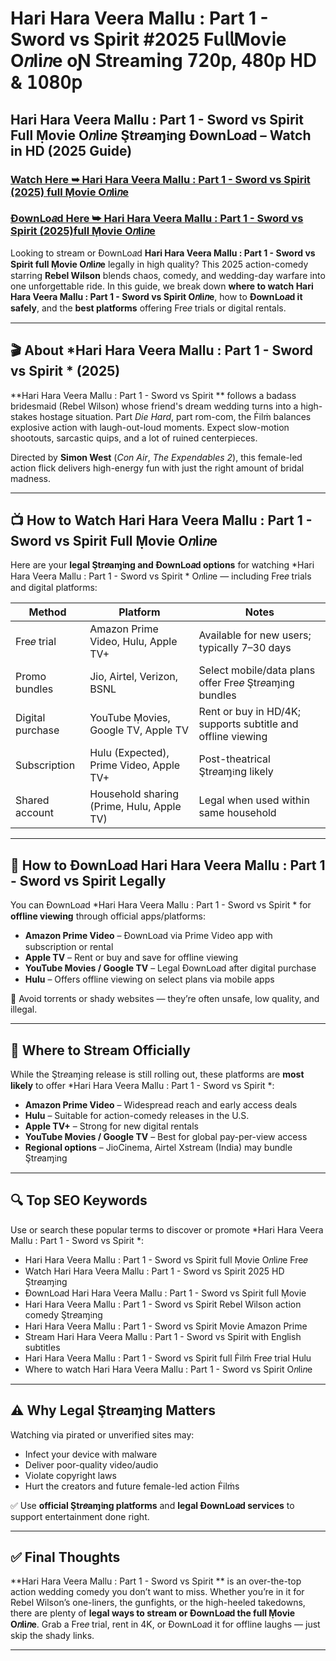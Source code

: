 # Hari Hara Veera Mallu : Part 1 - Sword vs Spirit  #2025 Fu𝗅𝗅Mov𝗂e O𝑛li𝑛e oƝ 𝖲tream𝗂ng 𝟩𝟤𝟢𝗉, 𝟦𝟪𝟢𝗉 𝖧𝖣 & 𝟣𝟢𝟪𝟢𝗉

## Hari Hara Veera Mallu : Part 1 - Sword vs Spirit  Full Ṃovie O𝑛li𝑛e Ştr𝑒aɱ𝔦ng Ðownᒪo𝑎d – Watch in HD (2025 Guide)

### [Watch Here ➥ Hari Hara Veera Mallu : Part 1 - Sword vs Spirit  (2025) full Ṃovie O𝑛li𝑛e](https://t.co/kx0mAApyka)

### [Ðownᒪo𝑎d Here ➥ Hari Hara Veera Mallu : Part 1 - Sword vs Spirit  (2025)full Ṃovie O𝑛li𝑛e](https://t.co/kx0mAApyka)

Looking to stream or Ðownᒪo𝑎d **Hari Hara Veera Mallu : Part 1 - Sword vs Spirit  full Ṃovie O𝑛li𝑛e** legally in high quality? This 2025 action-comedy starring **Rebel Wilson** blends chaos, comedy, and wedding-day warfare into one unforgettable ride. In this guide, we break down **where to watch Hari Hara Veera Mallu : Part 1 - Sword vs Spirit  O𝑛li𝑛e**, how to **Ðownᒪo𝑎d it safely**, and the **best platforms** offering Fre𝑒 trials or digital rentals.

---

## 🎬 About *Hari Hara Veera Mallu : Part 1 - Sword vs Spirit * (2025)

**Hari Hara Veera Mallu : Part 1 - Sword vs Spirit ** follows a badass bridesmaid (Rebel Wilson) whose friend's dream wedding turns into a high-stakes hostage situation. Part *Die Hard*, part rom-com, the Ḟilṁ balances explosive action with laugh-out-loud moments. Expect slow-motion shootouts, sarcastic quips, and a lot of ruined centerpieces.

Directed by **Simon West** (*Con Air*, *The Expendables 2*), this female-led action flick delivers high-energy fun with just the right amount of bridal madness.

---

## 📺 How to Watch Hari Hara Veera Mallu : Part 1 - Sword vs Spirit  Full Ṃovie O𝑛li𝑛e

Here are your **legal Ştr𝑒aɱ𝔦ng and Ðownᒪo𝑎d options** for watching *Hari Hara Veera Mallu : Part 1 - Sword vs Spirit * O𝑛li𝑛e — including Fre𝑒 trials and digital platforms:

| **Method**         | **Platform**                            | **Notes**                                                    |
|--------------------|-----------------------------------------|---------------------------------------------------------------|
| Fre𝑒 trial         | Amazon Prime Video, Hulu, Apple TV+       | Available for new users; typically 7–30 days                  |
| Promo bundles      | Jio, Airtel, Verizon, BSNL               | Select mobile/data plans offer Fre𝑒 Ştr𝑒aɱ𝔦ng bundles         |
| Digital purchase   | YouTube Ṃovies, Google TV, Apple TV      | Rent or buy in HD/4K; supports subtitle and offline viewing   |
| Subscription       | Hulu (Expected), Prime Video, Apple TV+  | Post-theatrical Ştr𝑒aɱ𝔦ng likely                              |
| Shared account     | Household sharing (Prime, Hulu, Apple TV)| Legal when used within same household                         |

---

## 💾 How to Ðownᒪo𝑎d Hari Hara Veera Mallu : Part 1 - Sword vs Spirit  Legally

You can Ðownᒪo𝑎d *Hari Hara Veera Mallu : Part 1 - Sword vs Spirit * for **offline viewing** through official apps/platforms:

- **Amazon Prime Video** – Ðownᒪo𝑎d via Prime Video app with subscription or rental  
- **Apple TV** – Rent or buy and save for offline viewing  
- **YouTube Movies / Google TV** – Legal Ðownᒪo𝑎d after digital purchase  
- **Hulu** – Offers offline viewing on select plans via mobile apps

🛑 Avoid torrents or shady websites — they’re often unsafe, low quality, and illegal.

---

## 🔗 Where to Stream Officially

While the Ştr𝑒aɱ𝔦ng release is still rolling out, these platforms are **most likely** to offer *Hari Hara Veera Mallu : Part 1 - Sword vs Spirit *:

- **Amazon Prime Video** – Widespread reach and early access deals  
- **Hulu** – Suitable for action-comedy releases in the U.S.  
- **Apple TV+** – Strong for new digital rentals  
- **YouTube Movies / Google TV** – Best for global pay-per-view access  
- **Regional options** – JioCinema, Airtel Xstream (India) may bundle Ştr𝑒aɱ𝔦ng

---

## 🔍 Top SEO Keywords

Use or search these popular terms to discover or promote *Hari Hara Veera Mallu : Part 1 - Sword vs Spirit *:

- Hari Hara Veera Mallu : Part 1 - Sword vs Spirit  full Ṃovie O𝑛li𝑛e Fre𝑒
- Watch Hari Hara Veera Mallu : Part 1 - Sword vs Spirit  2025 HD Ştr𝑒aɱ𝔦ng
- Ðownᒪo𝑎d Hari Hara Veera Mallu : Part 1 - Sword vs Spirit  full Ṃovie
- Hari Hara Veera Mallu : Part 1 - Sword vs Spirit  Rebel Wilson action comedy Ştr𝑒aɱ𝔦ng
- Hari Hara Veera Mallu : Part 1 - Sword vs Spirit  Ṃovie Amazon Prime
- Stream Hari Hara Veera Mallu : Part 1 - Sword vs Spirit  with English subtitles
- Hari Hara Veera Mallu : Part 1 - Sword vs Spirit  full Ḟilṁ Fre𝑒 trial Hulu
- Where to watch Hari Hara Veera Mallu : Part 1 - Sword vs Spirit  O𝑛li𝑛e

---

## ⚠️ Why Legal Ştr𝑒aɱ𝔦ng Matters

Watching via pirated or unverified sites may:

- Infect your device with malware  
- Deliver poor-quality video/audio  
- Violate copyright laws  
- Hurt the creators and future female-led action Ḟilṁs

✅ Use **official Ştr𝑒aɱ𝔦ng platforms** and **legal Ðownᒪo𝑎d services** to support entertainment done right.

---

## ✅ Final Thoughts

**Hari Hara Veera Mallu : Part 1 - Sword vs Spirit ** is an over-the-top action wedding comedy you don’t want to miss. Whether you’re in it for Rebel Wilson’s one-liners, the gunfights, or the high-heeled takedowns, there are plenty of **legal ways to stream or Ðownᒪo𝑎d the full Ṃovie O𝑛li𝑛e**. Grab a Fre𝑒 trial, rent in 4K, or Ðownᒪo𝑎d it for offline laughs — just skip the shady links.

---
